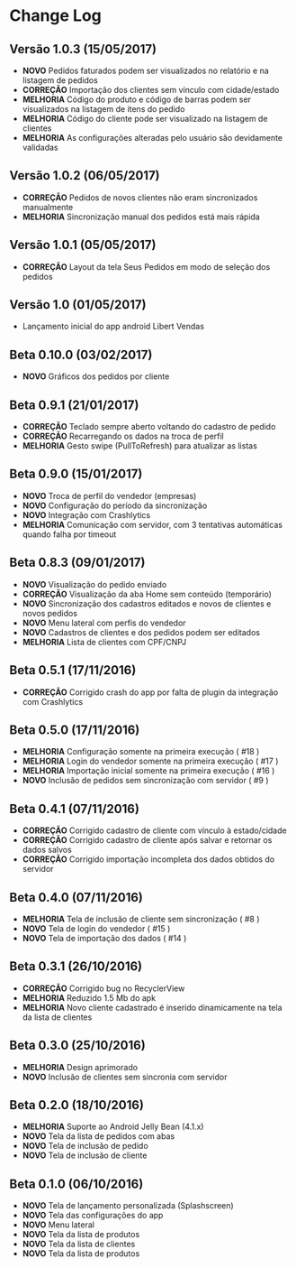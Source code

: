 Change Log
==========

Versão 1.0.3 (15/05/2017)
-----------------------
* **NOVO** Pedidos faturados podem ser visualizados no relatório e na listagem de pedidos
* **CORREÇÃO** Importação dos clientes sem vínculo com cidade/estado
* **MELHORIA** Código do produto e código de barras podem ser visualizados na listagem de itens do pedido
* **MELHORIA** Código do cliente pode ser visualizado na listagem de clientes
* **MELHORIA** As configurações alteradas pelo usuário são devidamente validadas

Versão 1.0.2 (06/05/2017)
-----------------------
* **CORREÇÃO** Pedidos de novos clientes não eram sincronizados manualmente
* **MELHORIA** Sincronização manual dos pedidos está mais rápida

Versão 1.0.1 (05/05/2017)
-----------------------
* **CORREÇÃO** Layout da tela Seus Pedidos em modo de seleção dos pedidos

Versão 1.0 (01/05/2017)
-----------------------
* Lançamento inicial do app android Libert Vendas

Beta 0.10.0 (03/02/2017)
-----------------------
* **NOVO** Gráficos dos pedidos por cliente

Beta 0.9.1 (21/01/2017)
-----------------------
* **CORREÇÃO** Teclado sempre aberto voltando do cadastro de pedido
* **CORREÇÃO** Recarregando os dados na troca de perfil
* **MELHORIA** Gesto swipe (PullToRefresh) para atualizar as listas

Beta 0.9.0 (15/01/2017)
-----------------------
* **NOVO** Troca de perfil do vendedor (empresas)
* **NOVO** Configuração do período da sincronização
* **NOVO** Integração com Crashlytics
* **MELHORIA** Comunicação com servidor, com 3 tentativas automáticas quando falha por timeout

Beta 0.8.3 (09/01/2017)
-----------------------
* **NOVO** Visualização do pedido enviado
* **CORREÇÃO** Visualização da aba Home sem conteúdo (temporário)
* **NOVO** Sincronização dos cadastros editados e novos de clientes e novos pedidos
* **NOVO** Menu lateral com perfis do vendedor
* **NOVO** Cadastros de clientes e dos pedidos podem ser editados
* **MELHORIA** Lista de clientes com CPF/CNPJ

Beta 0.5.1 (17/11/2016)
-----------------------
* **CORREÇÃO** Corrigido crash do app por falta de plugin da integração com Crashlytics

Beta 0.5.0 (17/11/2016)
-----------------------
* **MELHORIA** Configuração somente na primeira execução ( #18 )
* **MELHORIA** Login do vendedor somente na primeira execução ( #17 )
* **MELHORIA** Importação inicial somente na primeira execução ( #16 )
* **NOVO** Inclusão de pedidos sem sincronização com servidor ( #9 )

Beta 0.4.1 (07/11/2016)
-----------------------
* **CORREÇÃO** Corrigido cadastro de cliente com vínculo à estado/cidade
* **CORREÇÃO** Corrigido cadastro de cliente após salvar e retornar os dados salvos
* **CORREÇÃO** Corrigido importação incompleta dos dados obtidos do servidor

Beta 0.4.0 (07/11/2016)
-----------------------
* **MELHORIA** Tela de inclusão de cliente sem sincronização ( #8 )
* **NOVO** Tela de login do vendedor ( #15 )
* **NOVO** Tela de importação dos dados ( #14 )

Beta 0.3.1 (26/10/2016)
-----------------------
* **CORREÇÃO** Corrigido bug no RecyclerView
* **MELHORIA** Reduzido 1.5 Mb do apk
* **MELHORIA** Novo cliente cadastrado é inserido dinamicamente na tela da lista de clientes

Beta 0.3.0 (25/10/2016)
-----------------------
* **MELHORIA** Design aprimorado
* **NOVO** Inclusão de clientes sem sincronia com servidor

Beta 0.2.0 (18/10/2016)
-----------------------
* **MELHORIA** Suporte ao Android Jelly Bean (4.1.x)
* **NOVO** Tela da lista de pedidos com abas
* **NOVO** Tela de inclusão de pedido
* **NOVO** Tela de inclusão de cliente

Beta 0.1.0 (06/10/2016)
-----------------------
* **NOVO** Tela de lançamento personalizada (Splashscreen)
* **NOVO** Tela das configurações do app
* **NOVO** Menu lateral
* **NOVO** Tela da lista de produtos
* **NOVO** Tela da lista de clientes
* **NOVO** Tela da lista de produtos
